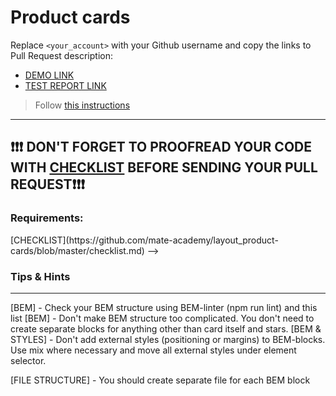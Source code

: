 # Product cards
Replace `<your_account>` with your Github username and copy the links to Pull Request description:
- [DEMO LINK](https://ivan-kadykalo.github.io/layout_product-cards/)
- [TEST REPORT LINK](https://ivan-kadykalo.github.io/layout_product-cards/report/html_report/)

> Follow [this instructions](https://mate-academy.github.io/layout_task-guideline)
___

<!-- > Disable `Multiplayer Cursors` in figma to hide other cursors ([Learn how](https://mate-academy.github.io/layout_task-guideline/figma.html#multiplayer-cursors))
___ -->

## ❗️❗️❗️ DON'T FORGET TO PROOFREAD YOUR CODE WITH [CHECKLIST](https://github.com/mate-academy/layout_product-cards/blob/master/checklist.md) BEFORE SENDING YOUR PULL REQUEST❗️❗️❗️

<!-- ## The task
Create a pages with product card using `flexbox` basing on [the mockup](https://www.figma.com/file/euXjY316CHKYkPRO1K0kjLsF/Moyo-Catalog?node-id=11325%3A2288). -->

### Requirements:
<!-- - reset browser's default margins -->
<!-- - card width is `200px` including border -->
<!-- - use images from [src/images](src/images) -->
<!-- - change link styles on `:hover` -->
<!-- - follow styles from the mock -->
<!-- - add `data-qa="card"` attribute to the card block -->
<!-- - add `data-qa="hover"` attribute to the link -->

<!-- --> [CHECKLIST](https://github.com/mate-academy/layout_product-cards/blob/master/checklist.md) -->

### Tips & Hints
<!-- - Add **ALL** `data-qa` attributes required in the task -->
<!-- - Reuse `stars` block from [Stars task](https://github.com/mate-academy/layout_stars)
and keep it operational. If you change `score__stars--4` modifier to `stars--2` or
other - number of selected stars should change correctly. -->
<!-- - Item with text 'Купить' should be a link. -->
<!-- - Check font styles on the mockup. Use [google fonts](https://fonts.google.com/) -->

---
<!-- ![screenshot](./references/card-example.png) -->

<!-- [STYLES] - Get used to style all elements using classes. And don't increase selectors specificity unless completely necessary. -->
<!-- [STYLES] - Remember to use fallback fonts - alternative font-family in case the main one doesn't work like this -->
<!-- [TASK] - Make sure to reuse part of Stars task here, and keep it operational in case you change block modifier. -->
[BEM] - Check your BEM structure using BEM-linter (npm run lint) and this list
[BEM] - Don't make BEM structure too complicated. You don't need to create separate blocks for anything other than card itself and stars.
[BEM & STYLES] - Don't add external styles (positioning or margins) to BEM-blocks. Use mix where necessary and move all external styles under element selector.
<!-- [STYLES] - Don't hardcode exact height size. Add necessary paddings according to mockup and let content dictate the container size. -->
<!-- [STYLES] - Don't add new border to the element on hover. Add default transparent border of the same width, and change its color on :hover -->
<!-- [STYLES] - Be consistent with your margins. Add only top or bottom, don't add both. -->
[FILE STRUCTURE] - You should create separate file for each BEM block
<!-- [SEMANTICS] - Use semantic tags like h2, p ... -->
